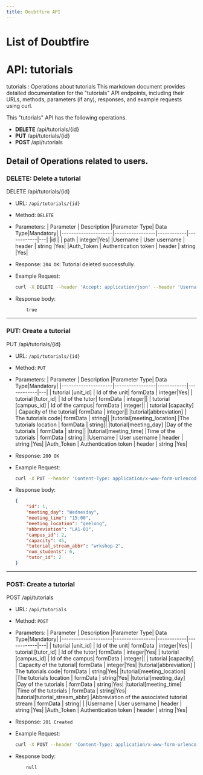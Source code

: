```yaml
---
title: Doubtfire API 
---
```


# List of Doubtfire 

# API: tutorials 
tutorials : Operations about tutorials
This markdown document provides detailed documentation for the "tutorials" API endpoints, including their URLs, methods, parameters (if any), responses, and example requests using curl.

This "tutorials" API has the following operations.

- **DELETE** /api/tutorials/{id}
- **PUT** /api/tutorials/{id}
- **POST** /api/tutorials


## Detail of Operations related to users.

### DELETE: Delete a tutorial
DELETE /api/tutorials/{id}

- URL: `/api/tutorials/{id}`
- Method: `DELETE`
- Parameters: 
    | Parameter           | Description     |Parameter Type| Data Type|Mandatory|
    |---------------------|-----------------|------------|------------|---|
    |id | | path | integer|Yes|
    |Username | User username | header | string |Yes|
    |Auth_Token | Authentication token | header | string |Yes|
    

- Response: 
        `204 OK`: Tutorial deleted successfully.

- Example Request:
    ```bash
    curl -X DELETE --header 'Accept: application/json' --header 'Username: aadmin' --header 'Auth_Token: yzRDggcmzbVnYEbszVV1' 'http://localhost:3000/api/campuses/6'
    ```
- Response body: 
    ```
        true
    ```
-----------------------------------------------------------------------------
### PUT: Create a tutorial
PUT /api/tutorials/{id}

- URL: `/api/tutorials/{id}`
- Method: `PUT`
- Parameters: 
    | Parameter           | Description     |Parameter Type| Data Type|Mandatory|
    |---------------------|-----------------|------------|------------|---|
    | tutorial [unit_id] | Id of the unit| formData | integer|Yes|
    | tutorial [tutor_id] | Id of the tutor| formData | integer||
    | tutorial [campus_id] | Id of the campus| formData | integer||
    | tutorial [capacity] | Capacity of the tutorial| formData | integer||
    |tutorial[abbreviation] | The tutorials code| formData | string||
    |tutorial[meeting_location] |The tutorials location | formData | string||
    |tutorial[meeting_day] |Day of the tutorials  | formData | string||
    |tutorial[meeting_time] |Time of the tutorials  | formData | string||
    |Username | User username | header | string |Yes|
    |Auth_Token | Authentication token | header | string |Yes|
    

- Response: 
        `200 OK`

- Example Request:
    ```bash
    curl -X PUT --header 'Content-Type: application/x-www-form-urlencoded' --header 'Accept: application/json' --header 'Username: aadmin' --header 'Auth_Token: 3DLo9xQoiKbXb7-ViNzJ' -d 'tutorial%5Btutor_id%5D=43&tutorial%5Bcapacity%5D=45' 'http://localhost:3000/api/tutorials/1'
    ```
- Response body: 
    ```json
    {
        "id": 1,
        "meeting_day": "Wednesday",
        "meeting_time": "15:00",
        "meeting_location": "geelong",
        "abbreviation": "LA1-01",
        "campus_id": 2,
        "capacity": 45,
        "tutorial_stream_abbr": "wrkshop-2",
        "num_students": 6,
        "tutor_id": 2
    }
    ```


-----------------------------------------------------------------------------

### POST: Create a tutorial
POST /api/tutorials

- URL: `/api/tutorials`
- Method: `POST`
- Parameters: 
    | Parameter           | Description     |Parameter Type| Data Type|Mandatory|
    |---------------------|-----------------|------------|------------|---|
    | tutorial [unit_id] | Id of the unit| formData | integer|Yes|
    | tutorial [tutor_id] | Id of the tutor| formData | integer|Yes|
    | tutorial [campus_id] | Id of the campus| formData | integer||
    | tutorial [capacity] | Capacity of the tutorial| formData | integer|Yes|
    |tutorial[abbreviation] | The tutorials code| formData | string|Yes|
    |tutorial[meeting_location] |The tutorials location | formData | string|Yes|
    |tutorial[meeting_day] |Day of the tutorials  | formData | string|Yes|
    |tutorial[meeting_time] |Time of the tutorials  | formData | string|Yes|
    |tutorial[tutorial_stream_abbr] |Abbreviation of the associated tutorial stream  | formData | string| |
    |Username | User username | header | string |Yes|
    |Auth_Token | Authentication token | header | string |Yes|
    

- Response: 
        `201 Created`

- Example Request:
    ```bash
    curl -X POST --header 'Content-Type: application/x-www-form-urlencoded' --header 'Accept: application/json' --header 'Username: aadmin' --header 'Auth_Token: 3DLo9xQoiKbXb7-ViNzJ' -d 'tutorial%5Bunit_id%5D=1&tutorial%5Btutor_id%5D=43&tutorial%5Bcapacity%5D=45&tutorial%5Babbreviation%5D=tut_test2&tutorial%5Bmeeting_location%5D=online&tutorial%5Bmeeting_day%5D=Tue&tutorial%5Bmeeting_time%5D=11%3A00' 'http://localhost:3000/api/tutorials'
    ```
- Response body: 
    ```
        null
    ```